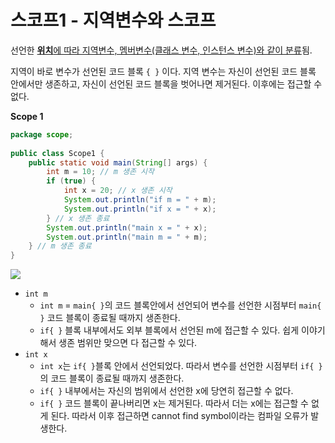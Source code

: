 # 스코프1 - 지역변수와 스코프
선언한 <u>**위치**에 따라 지역변수, 멤버변수(클래스 변수, 인스턴스 변수)와 같이 분류</u>됨.

지역이 바로 변수가 선언된 코드 블록 `{ }` 이다. 지역 변수는 자신이 선언된 코드 블록 안에서만 생존하고, 자신이 선언된 코드 블록을 벗어나면 제거된다. 이후에는 접근할 수 없다.

**Scope 1**
```java
package scope;  
  
public class Scope1 {  
    public static void main(String[] args) {  
        int m = 10; // m 생존 시작  
        if (true) {  
            int x = 20; // x 생존 시작  
            System.out.println("if m = " + m);  
            System.out.println("if x = " + x);  
        } // x 생존 종료  
        System.out.println("main x = " + x);  
        System.out.println("main m = " + m);  
    } // m 생존 종료  
}
```
![](https://i.imgur.com/vdJ6Ncc.png)
- `int m`
	- `int m` = `main{ }`의 코드 블록안에서 선언되어 변수를 선언한 시점부터 `main{ }` 코드 블록이 종료될 때까지 생존한다.
	- `if{ }` 블록 내부에서도 외부 블록에서 선언된 m에 접근할 수 있다. 쉽게 이야기해서 생존 범위만 맞으면 다 접근할 수 있다.
- `int x`
	- `int x`는 `if{ }`블록 안에서 선언되었다. 따라서 변수를 선언한 시점부터 `if{ }`의 코드 블록이 종료될 때까지 생존한다.
	- `if{ }` 내부에서는 자신의 범위에서 선언한 x에 당연히 접근할 수 없다.
	- `if{ }` 코드 블록이 끝나버리면 x는 제거된다. 따라서 더는 x에는 접근할 수 없게 된다. 따라서 이후 접근하면 cannot find symbol이라는 컴파일 오류가 발생한다.
